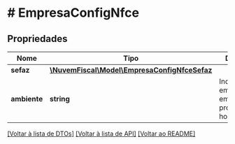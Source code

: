 # # EmpresaConfigNfce

## Propriedades

Nome | Tipo | Descrição | Comentários
------------ | ------------- | ------------- | -------------
**sefaz** | [**\NuvemFiscal\Model\EmpresaConfigNfceSefaz**](EmpresaConfigNfceSefaz.md) |  |
**ambiente** | **string** | Indica se a empresa irá emitir em produção ou homologação. |

[[Voltar à lista de DTOs]](../../README.md#models) [[Voltar à lista de API]](../../README.md#endpoints) [[Voltar ao README]](../../README.md)
